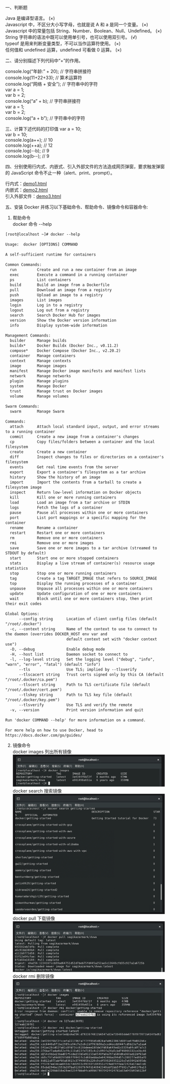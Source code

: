 一、判断题

Java 是编译型语言。    (×)  
Javascript 中，不区分大小写字母，也就是说 A 和 a 是同一个变量。    (×)  
Javascript 中的常量包括 String、Number、Boolean、Null、Undefined。    (×)  
String 字符串的语法中既可以使用单引号，也可以使用双引号。    (√)  
typeof 是用来判断变量类型，不可以当作运算符使用。    (×)  
任何值和 undefined 运算，undefined 可看做 0 运算。    (×)  

二、请分别描述下列代码中“+”的作用。

console.log(“年龄:” + 20);    // 字符串拼接符  
console.log(11+22+33);    // 算术运算符  
console.log(“网络 + 安全”);    // 字符串中的字符  
var a = 1;  
var b = 2;  
console.log(“a” + b);    // 字符串拼接符  
var a = 1;  
var b = 2;  
console.log(“a + b”);    // 字符串中的字符  

三、计算下述代码的打印值
var a = 10;  
var b = 10;  
console.log(a++);    // 10  
console.log(++a);    // 12  
console.log(--b);    // 9  
console.log(b--);    // 9  

四、分别使用行内式、内嵌式、引入外部文件的方法造成网页弹窗，要求触发弹窗的 JavaScript 命令不止一种（alert、print、prompt）。

行内式：[demo1.html](https://github.com/mixstark/GeekTimeWorkspace/blob/main/02/demo/demo1.html)  
内嵌式：[demo2.html](https://github.com/mixstark/GeekTimeWorkspace/blob/main/02/demo/demo2.html)  
引入外部文件：[demo3.html](https://github.com/mixstark/GeekTimeWorkspace/blob/main/02/demo/demo3.html)  

五、安装 Docker 并练习以下基础命令、帮助命令、镜像命令和容器命令:

1. 帮助命令  
docker 命令 --help
```shell
[root@localhost ~]# docker --help

Usage:  docker [OPTIONS] COMMAND

A self-sufficient runtime for containers

Common Commands:
  run         Create and run a new container from an image
  exec        Execute a command in a running container
  ps          List containers
  build       Build an image from a Dockerfile
  pull        Download an image from a registry
  push        Upload an image to a registry
  images      List images
  login       Log in to a registry
  logout      Log out from a registry
  search      Search Docker Hub for images
  version     Show the Docker version information
  info        Display system-wide information

Management Commands:
  builder     Manage builds
  buildx*     Docker Buildx (Docker Inc., v0.11.2)
  compose*    Docker Compose (Docker Inc., v2.20.2)
  container   Manage containers
  context     Manage contexts
  image       Manage images
  manifest    Manage Docker image manifests and manifest lists
  network     Manage networks
  plugin      Manage plugins
  system      Manage Docker
  trust       Manage trust on Docker images
  volume      Manage volumes

Swarm Commands:
  swarm       Manage Swarm

Commands:
  attach      Attach local standard input, output, and error streams to a running container
  commit      Create a new image from a container's changes
  cp          Copy files/folders between a container and the local filesystem
  create      Create a new container
  diff        Inspect changes to files or directories on a container's filesystem
  events      Get real time events from the server
  export      Export a container's filesystem as a tar archive
  history     Show the history of an image
  import      Import the contents from a tarball to create a filesystem image
  inspect     Return low-level information on Docker objects
  kill        Kill one or more running containers
  load        Load an image from a tar archive or STDIN
  logs        Fetch the logs of a container
  pause       Pause all processes within one or more containers
  port        List port mappings or a specific mapping for the container
  rename      Rename a container
  restart     Restart one or more containers
  rm          Remove one or more containers
  rmi         Remove one or more images
  save        Save one or more images to a tar archive (streamed to STDOUT by default)
  start       Start one or more stopped containers
  stats       Display a live stream of container(s) resource usage statistics
  stop        Stop one or more running containers
  tag         Create a tag TARGET_IMAGE that refers to SOURCE_IMAGE
  top         Display the running processes of a container
  unpause     Unpause all processes within one or more containers
  update      Update configuration of one or more containers
  wait        Block until one or more containers stop, then print their exit codes

Global Options:
      --config string      Location of client config files (default "/root/.docker")
  -c, --context string     Name of the context to use to connect to the daemon (overrides DOCKER_HOST env var and
                           default context set with "docker context use")
  -D, --debug              Enable debug mode
  -H, --host list          Daemon socket to connect to
  -l, --log-level string   Set the logging level ("debug", "info", "warn", "error", "fatal") (default "info")
      --tls                Use TLS; implied by --tlsverify
      --tlscacert string   Trust certs signed only by this CA (default "/root/.docker/ca.pem")
      --tlscert string     Path to TLS certificate file (default "/root/.docker/cert.pem")
      --tlskey string      Path to TLS key file (default "/root/.docker/key.pem")
      --tlsverify          Use TLS and verify the remote
  -v, --version            Print version information and quit

Run 'docker COMMAND --help' for more information on a command.

For more help on how to use Docker, head to https://docs.docker.com/go/guides/
```

2. 镜像命令  
docker images 列出所有镜像  
![docker images](./assets/dockerimages.png)
docker search 搜索镜像  
![docker search](./assets/dockersearch.png)
docker pull 下载镜像  
![docker pull](./assets/dockerpull.png)
docker rmi 删除镜像  
![docker rmi](./assets/dockerrmi.png)
